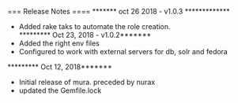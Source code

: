 === Release Notes ====
******* oct 26 2018 - v1.0.3 *************
- Added rake taks to automate the role creation.  
********* Oct 23, 2018 - v1.0.2*******
- Added the right env files
- Configured to work with external servers for db, solr and fedora

********* Oct 12, 2018*******
- Initial release of mura. preceded by nurax
- updated the Gemfile.lock

